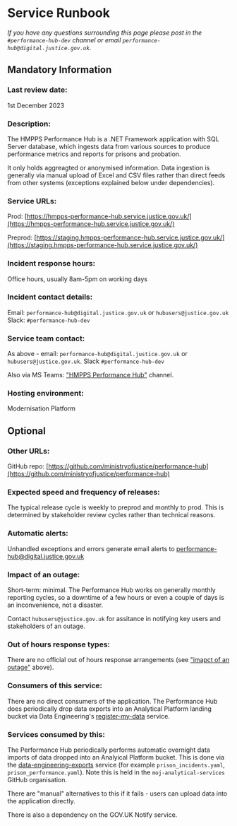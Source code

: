# Service Runbook

<!-- This is a template that should be populated by the development team when moving to the modernisation platform, but also reviewed and kept up to date.
To ensure that people looking at your runbook can get the information they need quickly, your runbook should be short but clear. Throughout, only use acronyms if you’re confident that someone who has just been woken up at 3am would understand them. -->

_If you have any questions surrounding this page please post in the `#performance-hub-dev` channel or email `performance-hub@digital.justice.gov.uk`._

## Mandatory Information

### **Last review date:**

1st December 2023

### **Description:**

The HMPPS Performance Hub is a .NET Framework application with SQL Server database, which ingests data from various sources to produce performance metrics and reports for prisons and probation.

It only holds aggreagted or anonymised information. Data ingestion is generally via manual upload of Excel and CSV files rather than direct feeds from other systems (exceptions explained below under dependencies).

### **Service URLs:**

Prod: [https://hmpps-performance-hub.service.justice.gov.uk/](https://hmpps-performance-hub.service.justice.gov.uk/)

Preprod: [https://staging.hmpps-performance-hub.service.justice.gov.uk/](https://staging.hmpps-performance-hub.service.justice.gov.uk/)

### **Incident response hours:**

Office hours, usually 8am-5pm on working days

### **Incident contact details:**

Email: `performance-hub@digital.justice.gov.uk` or `hubusers@justice.gov.uk`
Slack: `#performance-hub-dev`

### **Service team contact:**

As above - email: `performance-hub@digital.justice.gov.uk` or `hubusers@justice.gov.uk`. Slack `#performance-hub-dev`

Also via MS Teams: ["HMPPS Performance Hub"](https://teams.microsoft.com/l/channel/19%3a47f17e662a8a4719acf0eb2ca6755577%40thread.tacv2/Hub%2520-%2520General%2520and%2520Administration?groupId=bc48488e-a80a-4e39-8363-033022d67111&tenantId=c6874728-71e6-41fe-a9e1-2e8c36776ad8) channel.

### **Hosting environment:**

Modernisation Platform

## Optional

### **Other URLs:**

GitHub repo: [https://github.com/ministryofjustice/performance-hub](https://github.com/ministryofjustice/performance-hub)

### **Expected speed and frequency of releases:**

The typical release cycle is weekly to preprod and monthly to prod. This is determined by stakeholder review cycles rather than technical reasons.

### **Automatic alerts:**

Unhandled exceptions and errors generate email alerts to <performance-hub@digital.justice.gov.uk>

### **Impact of an outage:**

Short-term: minimal. The Performance Hub works on generally monthly reporting cycles, so a downtime of a few hours or even a couple of days is an inconvenience, not a disaster.

Contact `hubusers@justice.gov.uk` for assitance in notifying key users and stakeholders of an outage.

### **Out of hours response types:**

There are no official out of hours response arrangements (see ["imapct of an outage"](#impact-of-an-outage) above).

### **Consumers of this service:**

There are no direct consumers of the application. The Performance Hub does periodically drop data exports into an Analytical Platform landing bucket via Data Engineering's [register-my-data](https://github.com/ministryofjustice/register-my-data/tree/main/stacks/hmpps-performance-hub) service.

### **Services consumed by this:**

The Performance Hub periodically performs automatic overnight data imports of data dropped into an Analyical Platform bucket. This is done via the [data-engineering-exports](https://github.com/moj-analytical-services/data-engineering-exports/blob/main/push_datasets/) service (for example `prison_incidents.yaml`, `prison_performance.yaml`). Note this is held in the `moj-analytical-services` GitHub organisation.

There are "manual" alternatives to this if it fails - users can upload data into the application directly.

There is also a dependency on the GOV.UK Notify service.
